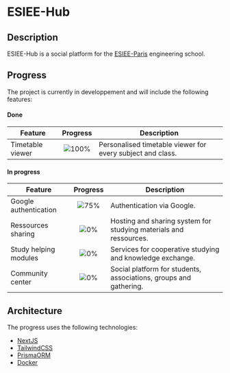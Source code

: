 # ESIEE-Hub

## Description
ESIEE-Hub is a social platform for the [ESIEE-Paris](https://www.esiee.fr/) engineering school.

## Progress
The project is currently in developpement and will include the following features:
#### Done
| Feature                | Progress                                | Description                                                         |
|------------------------|:---------------------------------------:|---------------------------------------------------------------------|
| Timetable viewer       |  ![100%](https://progress-bar.dev/100)    | Personalised timetable viewer for every subject and class.         |

#### In progress
| Feature                | Progress                                | Description                                                        |
|------------------------|:---------------------------------------:|--------------------------------------------------------------------|
| Google authentication  |  ![75%](https://progress-bar.dev/75)    | Authentication via Google.         |
| Ressources sharing     |  ![0%](https://progress-bar.dev/0)      | Hosting and sharing system for studying materials and ressources.  |
| Study helping modules  |  ![0%](https://progress-bar.dev/0)      | Services for cooperative studying and knowledge exchange.          |
| Community center       |  ![0%](https://progress-bar.dev/0)      | Social platform for students, associations, groups and gathering.  |

## Architecture
The progress uses the following technologies:
- [NextJS](https://nextjs.org/)
- [TailwindCSS](https://tailwindcss.com/)
- [PrismaORM](https://www.prisma.io/)
- [Docker](https://www.docker.com/)
